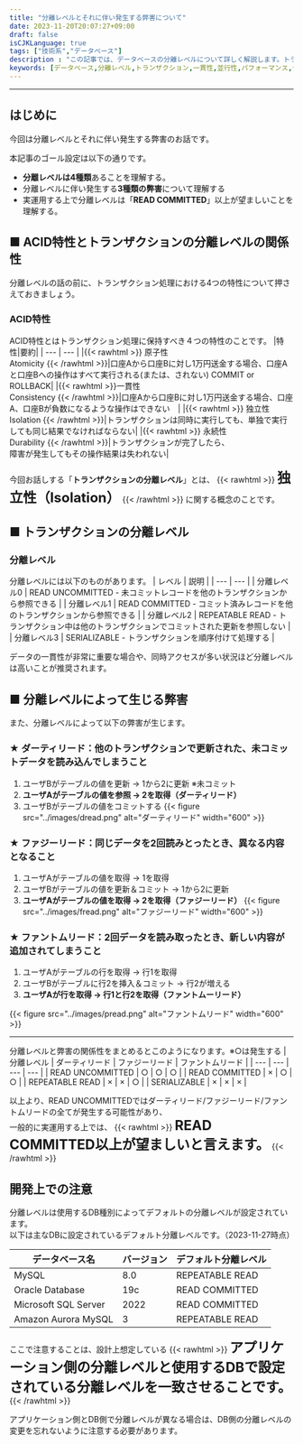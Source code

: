 ```yaml
---
title: "分離レベルとそれに伴い発生する弊害について"
date: 2023-11-20T20:07:27+09:00
draft: false
isCJKLanguage: true
tags: ["技術系","データベース"]
description : "この記事では、データベースの分離レベルについて詳しく解説します。トランザクションの分離レベルやそれが引き起こす一貫性、並行性、パフォーマンスへの影響に焦点を当て、データベース設計や運用上の問題点を探求します。"
keywords: [データベース,分離レベル,トランザクション,一貫性,並行性,パフォーマンス,データベース設計,データベース運用,ACID特性,READ UNCOMMITTED,READ COMMITTED,REPEATABLE READ,SERIALIZABLE]
---
```


---

## はじめに
今回は分離レベルとそれに伴い発生する弊害のお話です。

本記事のゴール設定は以下の通りです。
- **分離レベルは4種類**あることを理解する。
- 分離レベルに伴い発生する**3種類の弊害**について理解する
- 実運用する上で分離レベルは「**READ COMMITTED**」以上が望ましいことを理解する。

## ■ ACID特性とトランザクションの分離レベルの関係性
分離レベルの話の前に、トランザクション処理における4つの特性について押さえておきましょう。

### ACID特性
ACID特性とはトランザクション処理に保持すべき４つの特性のことです。
|特性|要約|
| --- | --- |
|{{< rawhtml >}} 原子性 <br>Atomicity {{< /rawhtml >}}|口座Aから口座Bに対し1万円送金する場合、口座Aと口座Bへの操作はすべて実行される(または、されない) COMMIT or ROLLBACK|
|{{< rawhtml >}}一貫性 <br> Consistency {{< /rawhtml >}}|口座Aから口座Bに対し1万円送金する場合、口座A、口座Bが負数になるような操作はできない　|
|{{< rawhtml >}} 独立性 <br> Isolation {{< /rawhtml >}}|トランザクションは同時に実行しても、単独で実行しても同じ結果でなければならない|
|{{< rawhtml >}} 
永続性 <br> Durability
{{< /rawhtml >}}|トランザクションが完了したら、<br> 障害が発生してもその操作結果は失われない|

今回お話しする「**トランザクションの分離レベル**」とは、
{{< rawhtml >}} 
<font size="5"><b>独立性（Isolation）</b></font>
{{< /rawhtml >}}
に関する概念のことです。

## ■ トランザクションの分離レベル
### 分離レベル
分離レベルには以下のものがあります。
| レベル | 説明 |
| --- | --- |
| 分離レベル0 | READ UNCOMMITTED - 未コミットレコードを他のトランザクションから参照できる |
| 分離レベル1 | READ COMMITTED - コミット済みレコードを他のトランザクションから参照できる |
| 分離レベル2 | REPEATABLE READ - トランザクション中は他のトランザクションでコミットされた更新を参照しない |
| 分離レベル3 | SERIALIZABLE - トランザクションを順序付けて処理する |

データの一貫性が非常に重要な場合や、同時アクセスが多い状況ほど分離レベルは高いことが推奨されます。

## ■ 分離レベルによって生じる弊害

また、分離レベルによって以下の弊害が生じます。  

### ★ ダーティリード：他のトランザクションで更新された、未コミットデータを読み込んでしまうこと 
1. ユーザBがテーブルの値を更新 → 1から2に更新 ※未コミット
2. **ユーザAがテーブルの値を参照 → 2を取得（ダーティリード）**
3. ユーザBがテーブルの値をコミットする
{{< figure src="../images/dread.png" alt="ダーティリード" width="600" >}}

### ★ ファジーリード：同じデータを2回読みとったとき、異なる内容となること
1. ユーザAがテーブルの値を取得 → 1を取得
2. ユーザBがテーブルの値を更新＆コミット → 1から2に更新
3. **ユーザAがテーブルの値を取得 → 2を取得（ファジーリード）**
{{< figure src="../images/fread.png" alt="ファジーリード" width="600" >}}

### ★ ファントムリード：2回データを読み取ったとき、新しい内容が追加されてしまうこと
1. ユーザAがテーブルの行を取得 → 行1を取得
2. ユーザBがテーブルに行2を挿入＆コミット → 行2が増える
3. **ユーザAが行を取得 → 行1と行2を取得（ファントムーリード）**

{{< figure src="../images/pread.png" alt="ファントムリード" width="600" >}}

--- 

分離レベルと弊害の関係性をまとめるとこのようになります。※○は発生する
| 分離レベル | ダーティリード | ファジーリード | ファントムリード |
| --- | --- | --- | --- |
| READ UNCOMMITTED | ○ | ○ | ○ |
| READ COMMITTED | × | ○ | ○ |
| REPEATABLE READ | × | × | ○ |
| SERIALIZABLE | × | × | × |

以上より、READ UNCOMMITTEDではダーティリード/ファジーリード/ファントムリードの全てが発生する可能性があり、  
一般的に実運用する上では、
{{< rawhtml >}} 
<font size="5"><b>READ COMMITTED以上が望ましいと言えます。</b></font>
{{< /rawhtml >}}

## 開発上での注意
分離レベルは使用するDB種別によってデフォルトの分離レベルが設定されています。  
以下は主なDBに設定されているデフォルト分離レベルです。（2023-11-27時点）

| データベース名 | バージョン | デフォルト分離レベル |
| --- | --- | --- |
| MySQL | 8.0 | REPEATABLE READ |
| Oracle Database | 19c | READ COMMITTED |
| Microsoft SQL Server | 2022 | READ COMMITTED |
| Amazon Aurora MySQL | 3 | REPEATABLE READ |

ここで注意することは、設計上想定している
{{< rawhtml >}} 
<font size="5"><b>アプリケーション側の分離レベルと使用するDBで設定されている分離レベルを一致させることです。</b></font>
{{< /rawhtml >}}

アプリケーション側とDB側で分離レベルが異なる場合は、DB側の分離レベルの変更を忘れないように注意する必要があります。